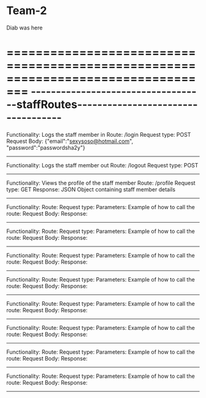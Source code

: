 # Team-2
Diab was here

=================================================================================
-----------------------------------staffRoutes-----------------------------------
=================================================================================

Functionality: Logs the staff member in
Route: /login
Request type: POST
Request Body: {"email":"sexysoso@hotmail.com",
	"password":"passwordsha2y"}

---------------------------------------------------------------------------------

Functionality: Logs the staff member out
Route: /logout
Request type: POST

---------------------------------------------------------------------------------

Functionality: Views the profile of the staff member
Route: /profile
Request type: GET
Response: JSON Object containing staff member details

---------------------------------------------------------------------------------

Functionality: 
Route: 
Request type: 
Parameters: 
Example of how to call the route: 
Request Body:
Response:

---------------------------------------------------------------------------------

Functionality: 
Route: 
Request type: 
Parameters: 
Example of how to call the route: 
Request Body:
Response:

---------------------------------------------------------------------------------

Functionality: 
Route: 
Request type: 
Parameters: 
Example of how to call the route: 
Request Body:
Response:

---------------------------------------------------------------------------------

Functionality: 
Route: 
Request type: 
Parameters: 
Example of how to call the route: 
Request Body:
Response:

---------------------------------------------------------------------------------

Functionality: 
Route: 
Request type: 
Parameters: 
Example of how to call the route: 
Request Body:
Response:

---------------------------------------------------------------------------------

Functionality: 
Route: 
Request type: 
Parameters: 
Example of how to call the route: 
Request Body:
Response:

---------------------------------------------------------------------------------

Functionality: 
Route: 
Request type: 
Parameters: 
Example of how to call the route: 
Request Body:
Response:

---------------------------------------------------------------------------------

Functionality: 
Route: 
Request type: 
Parameters: 
Example of how to call the route: 
Request Body:
Response:

---------------------------------------------------------------------------------